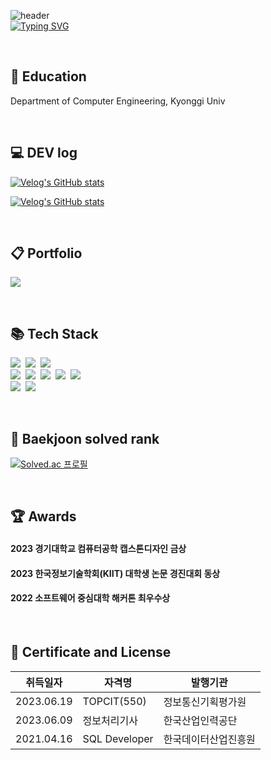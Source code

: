 

![header](https://capsule-render.vercel.app/api?type=waving&color=DADAFC&text=&animation=twinkling&height=80)  
[![Typing SVG](https://readme-typing-svg.demolab.com?font=Alkatra&weight=500&size=45&duration=3500&pause=3&color=DADAFC&center=false&vCenter=false&multiline=true&repeat=true&width=1000&height=100&lines=Welcome+to+EZ's+GitHub!👋)](https://git.io/typing-svg)

<br>

## 🏫 Education 
Department of Computer Engineering, Kyonggi Univ

<br>
  
## 💻 DEV log
[![Velog's GitHub stats](https://velog-readme-stats.vercel.app/api/badge?name=Tech+blog)](https://velog.io/@leejihoon0312) 

[![Velog's GitHub stats](https://velog-readme-stats.vercel.app/api?name=leejihoon0312&tag=aws)](https://velog-readme-stats.vercel.app/api/redirect?name=leejihoon0312&tag=aws)

<br>

## 📋 Portfolio
<a href="https://www.notion.so/5b193ee509aa42a6b60ea61ef98aaa01" target="_blank"><img src="https://img.shields.io/badge/Notion-000000?style=for-the-badge&logo=Notion&logoColor=white&height=20px"></a>
<!--

태그 없는 최신글
[![Velog's GitHub stats](https://velog-readme-stats.vercel.app/api?name=leejihoon0312)](https://velog-readme-stats.vercel.app/api/redirect?name=leejihoon0312)

-->

<br>

## 📚 Tech Stack 
<p align="left">
  <img src="https://img.shields.io/badge/Java-007396?style=flat-square&logo=Java&logoColor=white"/></a>&nbsp
  <img src="https://img.shields.io/badge/SpringBoot-6DB33F?style=flat-square&logo=SpringBoot&logoColor=white"/></a>&nbsp 
  <img src="https://img.shields.io/badge/Junit5-25A162?style=flat-square&logo=junit5&logoColor=white"/></a>&nbsp

  <br>
  <img src="https://img.shields.io/badge/AWS-232F3E?style=flat-square&logo=AmazonAWS&logoColor=white"/></a>&nbsp 
  <img src="https://img.shields.io/badge/Mysql-4479A1?style=flat-square&logo=MySql&logoColor=white"/></a>&nbsp 
  <img src="https://img.shields.io/badge/Redis-DC382D?style=flat-square&logo=redis&logoColor=white"/></a>&nbsp 
  <img src="https://img.shields.io/badge/Docker-2496ED?style=flat-square&logo=Docker&logoColor=white"/></a>&nbsp
  <img src="https://img.shields.io/badge/Github Actions-2088FF?style=flat-square&logo=githubactions&logoColor=white"/></a>&nbsp 

  <br>  
  <img src="https://img.shields.io/badge/Intellij-000000?style=flat-square&logo=intellijidea&logoColor=white"/></a>&nbsp
  <img src="https://img.shields.io/badge/Postman-FF6C37?style=flat-square&logo=postman&logoColor=white"/></a>&nbsp 
  
</p>

<br>

## 🏅 Baekjoon solved rank 

[![Solved.ac
프로필](http://mazassumnida.wtf/api/v2/generate_badge?boj=wlgnsdl1016)](https://solved.ac/wlgnsdl1016)

<br>

## 🏆 Awards 

#### 2023 경기대학교 컴퓨터공학 캡스톤디자인 금상
#### 2023 한국정보기술학회(KIIT) 대학생 논문 경진대회 동상
#### 2022 소프트웨어 중심대학 해커톤 최우수상

<br>

## 📜 Certificate and License 

|취득일자|자격명|발행기관|
|------|---|---|
|2023.06.19|TOPCIT(550)|정보통신기획평가원|
|2023.06.09|정보처리기사|한국산업인력공단|
|2021.04.16|SQL Developer|한국데이터산업진흥원|


<!--
(https://github.com/leejihoon0312/velog-readme-stats)
**leejihoon0312/leejihoon0312** is a ✨ _special_ ✨ repository because its `README.md` (this file) appears on your GitHub profile.

Here are some ideas to get you started:

- 🔭 I’m currently working on ...
- 🌱 I’m currently learning ...
- 👯 I’m looking to collaborate on ...
- 🤔 I’m looking for help with ...
- 💬 Ask me about ...
- 📫 How to reach me: ...
- 😄 Pronouns: ...
- ⚡ Fun fact: ...
-->
